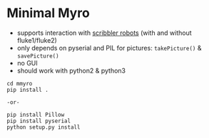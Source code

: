 # Minimal Myro

- supports interaction with [scribbler robots](http://www.betterbots.com/) (with and without fluke1/fluke2)
- only depends on pyserial and PIL for pictures: `takePicture()` & `savePicture()`
- no GUI 
- should work with python2 & python3



```
cd mmyro 
pip install .

-or-

pip install Pillow
pip install pyserial
python setup.py install
```

